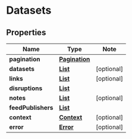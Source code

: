 # Datasets

## Properties

Name | Type | Note
---- | ---- | ----
**pagination** | [**Pagination**](Pagination.md) | 
**datasets** | [**List<Dataset>**](Dataset.md) | [optional] 
**links** | [**List<LinkSchema>**](LinkSchema.md) | [optional] 
**disruptions** | [**List<Disruption>**](Disruption.md) | 
**notes** | [**List<Note>**](Note.md) | [optional] 
**feedPublishers** | [**List<FeedPublisher>**](FeedPublisher.md) | 
**context** | [**Context**](Context.md) | [optional] 
**error** | [**Error**](Error.md) | [optional] 

